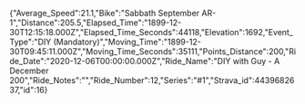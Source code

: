 {"Average_Speed":21.1,"Bike":"Sabbath September AR-1","Distance":205.5,"Elapsed_Time":"1899-12-30T12:15:18.000Z","Elapsed_Time_Seconds":44118,"Elevation":1692,"Event_Type":"DIY (Mandatory)","Moving_Time":"1899-12-30T09:45:11.000Z","Moving_Time_Seconds":35111,"Points_Distance":200,"Ride_Date":"2020-12-06T00:00:00.000Z","Ride_Name":"DIY with Guy - A December 200","Ride_Notes":"","Ride_Number":12,"Series":"#1","Strava_id":4439682637,"id":16}